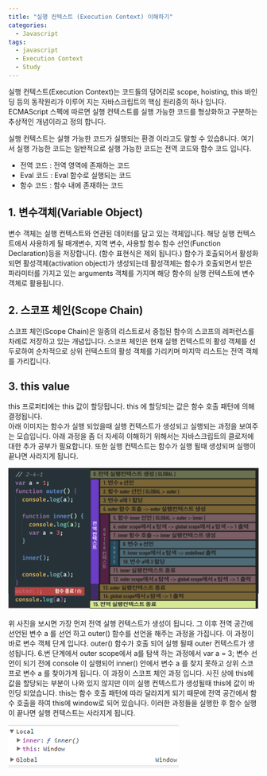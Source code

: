 ```yaml
---
title: "실행 컨텍스트 (Execution Context) 이해하기"
categories:
  - Javascript
tags:
  - javascript
  - Execution Context
  - Study
---
```


실행 컨텍스트(Execution Context)는 코드들의 덩어리로 scope, hoisting, this 바인딩 등의 동작원리가 이루어 지는 자바스크립트의 핵심 원리중의 하나 입니다. ECMAScript 스펙에 따르면 실행 컨텍스트를 실행 가능한 코드를 형상화하고 구분하는 추상적인 개념이라고 정의 합니다.

실행 컨텍스트는 실행 가능한 코드가 실행되는 환경 이라고도 말할 수 있습8니다. 여기서 실행 가능한 코드는 일반적으로 실행 가능한 코드는 전역 코드와 함수 코드 입니다.

- 전역 코드 : 전역 영역에 존재하는 코드
- Eval 코드 : Eval 함수로 실행되는 코드
- 함수 코드 : 함수 내에 존재하는 코드

## 1. 변수객체(Variable Object)
변수 객체는 실행 컨텍스트와 연관된 데이터를 담고 있는 객체입니다. 해당 실행 컨텍스트에서 사용하게 될 매개변수, 지역 변수, 사용할 함수 함수 선언(Function Declaration)등을 저장합니다. (함수 표현식은 제외 됩니다.) 함수가 호출되어서 활성화 되면 활성객체(activation object)가 생성되는데 활성객체는 함수가 호출되면서 받은 파라미터를 가지고 있는 arguments 객체를 가지며 해당 함수의 실행 컨텍스트에 변수 객체로 활용됩니다. 

## 2. 스코프 체인(Scope Chain)
스코프 체인(Scope Chain)은 일종의 리스트로서 중첩된 함수의 스코프의 레퍼런스를 차례로 저장하고 있는 개념입니다. 스코프 체인은 현재 실행 컨텍스트의 활성 객체를 선두로하여 순차적으로 상위 컨텍스트의 활성 객체를 가리키며 마지막 리스트는 전역 객체를 가리킵니다.

## 3. this value
this 프로퍼티에는 this 값이 할당됩니다. this 에 할당되는 값은 함수 호출 패턴에 의해 결정됩니다.   
아래 이미지는 함수가 실행 되었을때 실행 컨텍스트가 생성되고 실행되는 과정을 보여주는 모습입니다. 아래 과정을 좀 더 자세히 이해하기 위해서는 자바스크립트의 클로저에 대한 추가 공부가 필요합니다. 또한 실행 컨텍스트는 함수가 실행 될때 생성되며 실행이 끝나면 사라지게 됩니다. 

![context_img01](/assets/images/context_img01.png)

위 사진을 보시면 가장 먼저 전역 실행 컨텍스트가 생성이 됩니다. 그 이후 전역 공간에 선언된 변수 a 를 선언 하고 outer() 함수를 선언을 해주는 과정을 가집니다. 이 과정이 바로 변수 객체 단계 입니다. outer() 함수가 호출 되어 실행 될때 outer 컨텍스트가 생성됩니다. 6.번 단계에서 outer scope에서 a를 탐색 하는 과정에서 var a = 3; 변수 선언이 되기 전에 console 이 실행되어 inner() 안에서 변수 a 를 찾지 못하고 상위 스코프로 변수 a 를 찾아가게 됩니다. 이 과정이 스코프 체인 과정 입니다. 사진 상에 this에 값을 할당되는 부분이 나와 있지 않지만 이미 실행 컨텍스트가 생성될때 this에 값이 바인딩 되었습니다. this는 함수 호출 패턴에 따라 달라지게 되기 때문에 전역 공간에서 함수 호출을 하여 this에 window로 되어 있습니다. 이러한 과정들을 실행한 후 함수 실행이 끝나면 실행 컨텍스트는 사라지게 됩니다.

![context_img02](/assets/images/context_img02.png)